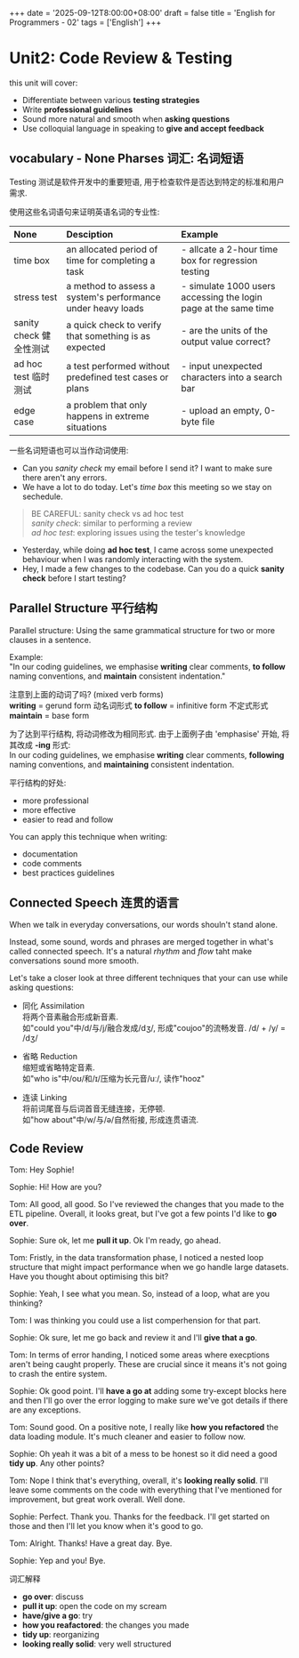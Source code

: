 +++
date = '2025-09-12T8:00:00+08:00'
draft = false
title = 'English for Programmers - 02'
tags = ['English']
+++

# Unit2: Code Review & Testing
this unit will cover:
- Differentiate between various **testing strategies**
- Write **professional guidelines**
- Sound more natural and smooth when **asking questions**
- Use colloquial language in speaking to **give and accept feedback**

## vocabulary - None Pharses 词汇: 名词短语
Testing 测试是软件开发中的重要短语, 用于检查软件是否达到特定的标准和用户需求.

使用这些名词语句来证明英语名词的专业性:

| None | Desciption | Example |
| :- | :- | :- |
| time box | an allocated period of time for completing a task | - allcate a 2-hour time box for regression testing |
| stress test | a method to assess a system's performance under heavy loads | - simulate 1000 users accessing the login page at the same time |
| sanity check 健全性测试 | a quick check to verify that something is as expected | - are the units of the output value correct? |
| ad hoc test 临时测试 | a test performed without predefined test cases or plans | - input unexpected characters into a search bar |
| edge case | a problem that only happens in extreme situations | - upload an empty, 0-byte file |

一些名词短语也可以当作动词使用:  
- Can you *sanity check* my email before I send it? I want to make sure there aren't any errors.
- We have a lot to do today. Let's *time box* this meeting so we stay on sechedule.

> BE CAREFUL: sanity check vs ad hoc test  
> *sanity check*: similar to performing a review  
> *ad hoc test*: exploring issues using the tester's knowledge  

- Yesterday, while doing **ad hoc test**, I came across some unexpected behaviour when I was randomly interacting with the system.
- Hey, I made a few changes to the codebase. Can you do a quick **sanity check** before I start testing?

## Parallel Structure 平行结构
Parallel structure: Using the same grammatical structure for two or more clauses in a sentence.

Example:  
"In our coding guidelines, we emphasise **writing** clear comments, **to follow** naming conventions, and **maintain** consistent indentation."

注意到上面的动词了吗? (mixed verb forms)  
**writing** = gerund form 动名词形式
**to follow** = infinitive form 不定式形式
**maintain** = base form

为了达到平行结构, 将动词修改为相同形式. 由于上面例子由 'emphasise' 开始, 将其改成 **-ing** 形式:  
In our coding guidelines, we emphasise **writing** clear comments, **following** naming conventions, and **maintaining** consistent indentation.

平行结构的好处:  
- more professional
- more effective
- easier to read and follow

You can apply this technique when writing:
- documentation
- code comments
- best practices guidelines


## Connected Speech 连贯的语言
When we talk in everyday conversations, our words shouln't stand alone.

Instead, some sound, words and phrases are merged together in what's called connected speech.
It's a natural *rhythm* and *flow* taht make conversations sound more smooth.

Let's take a closer look at three different techniques that your can use while asking questions:

- 同化 Assimilation  
  将两个音素融合形成新音素.  
  如"could you"中/d/与/j/融合发成/dʒ/, 形成"coujoo"的流畅发音. /d/ + /y/ = /dʒ/

- 省略 Reduction  
  缩短或省略特定音素.  
  如"who is"中/oʊ/和/ɪ/压缩为长元音/uː/, 读作"hooz"

- 连读 Linking  
  将前词尾音与后词首音无缝连接，无停顿.  
  如"how about"中/w/与/ə/自然衔接, 形成连贯语流.



## Code Review

Tom: Hey Sophie!

Sophie: Hi! How are you?

Tom: All good, all good. So I've reviewed the changes that you made to the ETL pipeline. Overall, it looks great, but I've got a few points I'd like to **go over**.

Sophie: Sure ok, let me **pull it up**. Ok I'm ready, go ahead.

Tom: Fristly, in the data transformation phase, I noticed a nested loop structure that might impact performance when we go handle large datasets. Have you thought about optimising this bit?

Sophie: Yeah, I see what you mean. So, instead of a loop, what are you thinking?

Tom: I was thinking you could use a list comperhension for that part.

Sophie: Ok sure, let me go back and review it and I'll **give that a go**.

Tom: In terms of error handing, I noticed some areas where execptions aren't being caught properly. These are crucial since it means it's not going to crash the entire system.

Sophie: Ok good point. I'll **have a go at** adding some try-except blocks here and then I'll go over the error logging to make sure we've got details if there are any exceptions.

Tom: Sound good. On a positive note, I really like **how you refactored** the data loading module. It's much cleaner and easier to follow now.

Sophie: Oh yeah it was a bit of a mess to be honest so it did need a good **tidy up**. Any other points?

Tom: Nope I think that's everything, overall, it's **looking really solid**. I'll leave some comments on the code with everything that I've mentioned for improvement, but great work overall. Well done.

Sophie: Perfect. Thank you. Thanks for the feedback. I'll get started on those and then I'll let you know when it's good to go.

Tom: Alright. Thanks! Have a great day. Bye.

Sophie: Yep and you! Bye.

词汇解释  
- **go over**: discuss
- **pull it up**: open the code on my scream
- **have/give a go**: try
- **how you reafactored**: the changes you made
- **tidy up**: reorganizing
- **looking really solid**: very well structured
